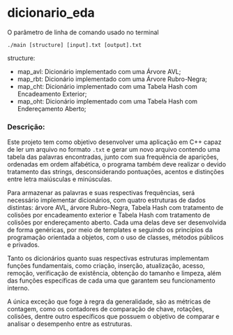 # dicionario_eda

O parâmetro de linha de comando usado no terminal

`./main [structure] [input].txt [output].txt`

structure:
- map_avl: Dicionário implementado com uma Árvore AVL;
- map_rbt: Dicionário implementado com uma Árvore Rubro-Negra;
- map_cht: Dicionário implementado com uma Tabela Hash com Encadeamento Exterior;
- map_oht: Dicionário implementado com uma Tabela Hash com Endereçamento Aberto;


### Descrição:
Este projeto tem como objetivo desenvolver uma aplicação em C++ capaz de ler um arquivo no formato `.txt` e gerar um novo arquivo contendo uma tabela das palavras encontradas, junto com sua frequência de aparições, ordenadas em ordem alfabética, o programa também deve realizar o devido tratamento das strings, desconsiderando pontuações, acentos e distinções entre letra maiúsculas e minúsculas. 

Para armazenar as palavras e suas respectivas frequências, será necessário implementar dicionários, com quatro estruturas de dados distintas: árvore AVL, árvore Rubro-Negra, Tabela Hash com tratamento de colisões por encadeamento exterior e Tabela Hash com tratamento de colisões por endereçamento aberto. Cada uma delas deve ser desenvolvida de forma genéricas, por meio de templates e seguindo os princípios da programação orientada a objetos, com o uso de classes, métodos públicos e privados. 

Tanto os dicionários quanto suas respectivas estruturas implementam  funções fundamentais, como criação, inserção, atualização, acesso, remoção, verificação de existência, obtenção do tamanho e limpeza, além das funções específicas de cada uma que garantem seu funcionamento interno. 

A única exceção que foge à regra da generalidade, são as métricas de contagem, como os contadores de comparação de chave, rotações, colisões, dentre outro específicos que possuem o objetivo de comparar e analisar o desempenho entre as estruturas.
